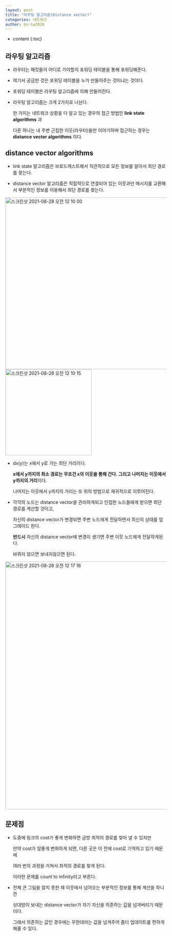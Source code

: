 ```yaml
---
layout: post
title: "라우팅 알고리즘(Distance vector)"
categories: 네트워크
author: bn-tw2020
---
```

* content
{:toc}


## 라우팅 알고리즘

* 라우터는 패킷들이 어디로 가야할지 포워딩 테이블을 통해 포워딩해준다.

* 여기서 궁금한 것은 포워딩 테이블을 누가 만들어주는 것이냐는 것이다.

* 포워딩 테이블은 라우팅 알고리즘에 의해 만들어진다.

  





* 라우팅 알고리즘는 크게 2가지로 나뉜다.

  한 가지는 네트워크 상황을 다 알고 있는 경우의 접근 방법인 **link state algorithms** 과

  다른 하나는 내 주변 근접한 이웃(라우터)들만 이야기하며 접근하는 경우는 **distance vector algorithms** 이다.


## distance vector algorithms

* link state 알고리즘은 브로드캐스트해서 직관적으로 모든 정보를 알아서 최단 경로를 찾는다.

* distance vector 알고리즘은 직접적으로 연결되어 있는 이웃과만 메시지를 교환해서 부분적인 정보를 이용해서 최단 경로를 찾는다.

<img width="537" alt="스크린샷 2021-08-28 오전 12 10 00" src="https://user-images.githubusercontent.com/66770613/131149309-648d70b1-b398-4a26-af71-3b693e4cacb8.png">  

<img width="269" alt="스크린샷 2021-08-28 오전 12 10 15" src="https://user-images.githubusercontent.com/66770613/131149346-b4337415-aa3f-4203-8421-9f2c20148f92.png">  

* dx(y)는 x에서 y로 가는 최단 거리이다.

  **x에서 y까지의 최소 경로는 무조건 x의 이웃을 통해 간다. 그리고 나머지는 이웃에서 y까지의 거리**이다.

  나머지는 이웃에서 y까지의 거리는 또 위의 방법으로 재귀적으로 이루어진다.


* 각각의 노드는 distance vector을 관리하게되고 인접한 노드들에게 받으면 최단 경로를 계산할 것이고, 

  자신의 distance vector가 변경되면 주변 노드에게 전달하면서 최신의 상태를 업그레이드 한다.

  **반드시** 자신의 distance vector에 변경이 생기면 주변 이웃 노드에게 전달하게된다.

  바뀌지 않으면 보내지않으면 된다.


<img width="775" alt="스크린샷 2021-08-28 오전 12 17 16" src="https://user-images.githubusercontent.com/66770613/131150281-f3e13c17-1bce-4c9f-90f3-3d5b53c66cd0.png">  


## 문제점

* 도중에 링크의 cost가 좋게 변화하면 금방 최적의 경로를 찾아 낼 수 있지만

  만약 cost가 않좋게 변화하게 되면, 다른 곳은 이 전에 cost로 기억하고 있기 때문에

  여러 번의 과정을 거쳐서 최적의 경로를 찾게 된다.

  이러한 문제를 count to infinity라고 부른다.

* 전체 큰 그림을 알지 못한 채 이웃에서 넘어오는 부분적인 정보를 통해 계산을 하니깐

  상대방이 보내는 distance vector가 자기 자신을 의존하는 값을 넘겨버리기 때문이다.

  그래서 의존하는 값인 경우에는 무한대라는 값을 넘겨주어 좀더 업데이트를 편하게 해줄 수 있다.